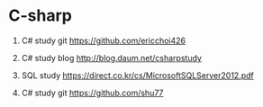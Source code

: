 # C-sharp

1. C# study git
https://github.com/ericchoi426

2. C# study blog
http://blog.daum.net/csharpstudy

3. SQL study
https://direct.co.kr/cs/MicrosoftSQLServer2012.pdf

4. C# study git
https://github.com/shu77
